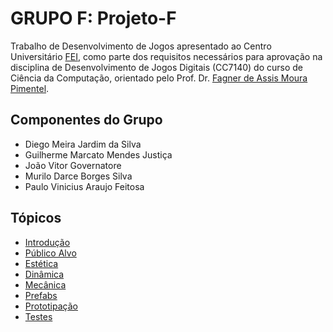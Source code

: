 # **GRUPO F:** Projeto-F
Trabalho de Desenvolvimento de Jogos apresentado ao Centro Universitário [FEI](https://portal.fei.edu.br/), como parte dos requisitos necessários para aprovação na disciplina de Desenvolvimento de Jogos Digitais (CC7140) do curso de Ciência da Computação, orientado pelo Prof. Dr. [Fagner de Assis Moura Pimentel](https://github.com/fagnerpimentel).

## Componentes do Grupo

- Diego Meira Jardim da Silva  
- Guilherme Marcato Mendes Justiça  
- João Vitor Governatore  
- Murilo Darce Borges Silva  
- Paulo Vinicius Araujo Feitosa  

## Tópicos
- [Introdução](./docs/1-introducao.md)
- [Público Alvo](./docs/2-publico-alvo.md)
- [Estética](./docs/3-estetica.md)
- [Dinâmica](./docs/4-dinamica.md)
- [Mecânica](./docs/5-mecanica.md)
- [Prefabs](./docs/6-prefabs.md)
- [Prototipação](./docs/7-prototipacao.md)
- [Testes](./docs/8-testes.md)


